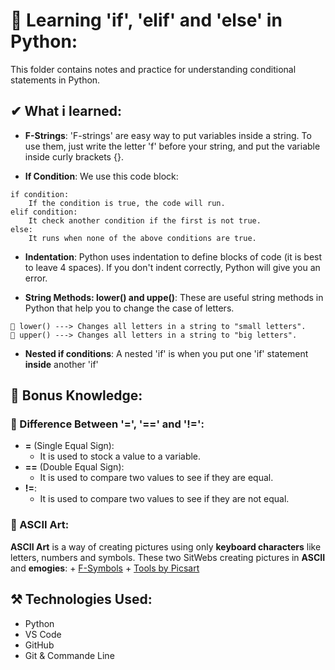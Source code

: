# 🧠 Learning 'if', 'elif' and 'else' in Python:
This folder contains notes and practice for understanding conditional statements in Python.

## ✔ What i learned:
- **F-Strings**:
'F-strings' are easy way to put variables inside a string. To use them, just write the letter 'f' before your string, and put
the variable inside curly brackets {}.

- **If Condition**:
We use this code block:
```
if condition:
    If the condition is true, the code will run.
elif condition:
    It check another condition if the first is not true.
else:
    It runs when none of the above conditions are true.
```
- **Indentation**:
Python uses indentation to define blocks of code (it is best to leave 4 spaces). If you don't indent correctly, Python will
give you an error.

- **String Methods: lower() and uppe()**:
These are useful string methods in Python that help you to change the case of letters.
```
💠 lower() ---> Changes all letters in a string to "small letters".
💠 upper() ---> Changes all letters in a string to "big letters".
```

- **Nested if conditions**:
A nested 'if' is when you put one 'if' statement **inside** another 'if'

## 📌 Bonus Knowledge:
### 🧩 Difference Between '=', '==' and '!=':
- **=** (Single Equal Sign):
    + It is used to stock a value to a variable.
- **==** (Double Equal Sign):
    + It is used to compare two values to see if they are equal.
- **!=**:
    + It is used to compare two values to see if they are not equal.

### 🎨  ASCII Art:
**ASCII Art** is a way of creating pictures using only **keyboard characters** like letters, numbers and symbols.
These two SitWebs creating pictures in **ASCII** and **emogies**:
    + [F-Symbols](https://fsymbols.com/) 
    + [Tools by Picsart](https://tools.picsart.com/)

## ⚒ Technologies Used:
- Python
- VS Code
- GitHub
- Git & Commande Line
